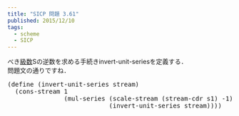 ```yaml
---
title: "SICP 問題 3.61"
published: 2015/12/10
tags:
  - scheme
  - SICP
---
```


<p>べき<a class="keyword" href="http://d.hatena.ne.jp/keyword/%B5%E9%BF%F4">級数</a>Sの逆数を求める手続きinvert-unit-seriesを定義する．<br/>
問題文の通りですね．</p>

<pre class="code lang-scheme" data-lang="scheme" data-unlink><span class="synSpecial">(</span><span class="synStatement">define</span> <span class="synSpecial">(</span>invert-unit-series stream<span class="synSpecial">)</span>
  <span class="synSpecial">(</span>cons-stream <span class="synConstant">1</span>
               <span class="synSpecial">(</span>mul-series <span class="synSpecial">(</span>scale-stream <span class="synSpecial">(</span>stream-cdr s1<span class="synSpecial">)</span> <span class="synConstant">-1</span><span class="synSpecial">)</span>
                           <span class="synSpecial">(</span>invert-unit-series stream<span class="synSpecial">))))</span>
</pre>


